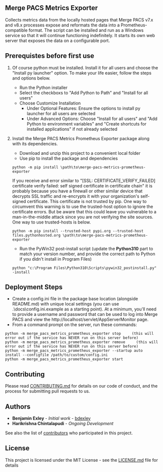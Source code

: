 ## Merge PACS Metrics Exporter
Collects metrics data from the locally hosted pages that Merge PACS v7.x and v8.x processes expose and reformats the data into a Prometheus-compatible format. The script can be installed and run as a Windows service so that it will continue functioning indefinitely. It starts its own web server that exposes the data on a configurable port.

## Prerequistes before first use
1) Of course python must be installed. Install it for all users and choose the "Install py launcher" option. To make your life easier, follow the steps and options below.
    * Run the Python installer
    * Select the checkboxs to "Add Python to Path" and "Install for all users"
    * Choose Customize Installation
        * Under Optional Features: Ensure the options to install py launcher for all users are selected
        * Under Advanced Options: Choose "Install for all users" and "Add Python to environment variables" and "Create shortcuts for installed applications" if not already selected

1) Install the Merge PACS Metrics Prometheus Exporter package along with its dependencies.
    * Download and unzip this project to a convenient local folder
    * Use pip to install the package and dependencies
    ```
    python -m pip install \path\to\merge-pacs-metrics-prometheus-exporter
    ```
    
    If you receive and error similar to "[SSL: CERTIFICATE_VERIFY_FAILED] certificate verify failed: self signed certificate in certificate chain" it is probably because you have a firewall or other similar device that decrypts SSL traffic and re-encrypts it with your organization's self-signed certificate. This certificate is not trusted by pip. One way to circumvent this warning is to use the trusted-host option to ignore the certificate errors. But be aware that this could leave you vulnerable to a man-in-the-middle attack since you are not verifying the site sources. One way to use trusted-hosts is below.

    ```
    python -m pip install --trusted-host pypi.org --trusted-host files.pythonhosted.org \path\to\merge-pacs-metrics-prometheus-exporter
    ```

    * Run the PyWin32 post-install script (update the **Python310** part to match your version number, and provide the correct path to Python if you didn't install in Program Files)
    ```
    python "c:\Program Files\Python310\Scripts\pywin32_postinstall.py" -install
    ```

## Deployment Steps
* Create a config.ini file in the package base location (alongside README.md) with unique local settings (you can use .\docs\config.ini.example as a starting point). At a minimum, you'll need to provide a username and password that can be used to log into Merge PACS and view the http://localhost/servlet/AppServerMonitor page.
* From a command prompt on the server, run these commands: 
```
python -m merge_pacs_metrics_prometheus_exporter stop     (this will error out if the service has NEVER run on this server before)
python -m merge_pacs_metrics_prometheus_exporter remove     (this will error out if the service has NEVER run on this server before)
python -m merge_pacs_metrics_prometheus_exporter --startup auto install --configfile /path/to/custom/config.ini
python -m merge_pacs_metrics_prometheus_exporter start
```

## Contributing

Please read [CONTRIBUTING.md](https://gist.github.com/PurpleBooth/b24679402957c63ec426) for details on our code of conduct, and the process for submitting pull requests to us.

## Authors

* **Benjamin Exley** - *Initial work* - [bdexley](https://github.com/bdexley)
* **Harikrishna Chintalapudi** - *Ongoing Development*

See also the list of [contributors](https://github.com/your/project/contributors) who participated in this project.

## License

This project is licensed under the MIT License - see the [LICENSE.md](LICENSE.md) file for details